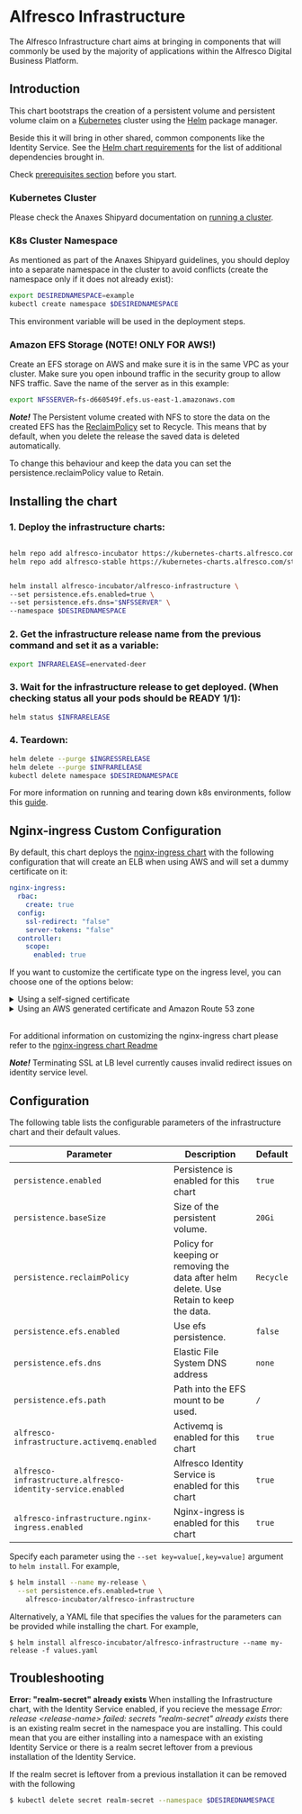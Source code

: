 # Alfresco Infrastructure

The Alfresco Infrastructure chart aims at bringing in components that will commonly be used by the majority of applications within the Alfresco Digital Business Platform.

## Introduction

This chart bootstraps the creation of a persistent volume and persistent volume claim on a [Kubernetes](https://kubernetes.io) cluster using the [Helm](https://helm.sh) package manager.

Beside this it will bring in other shared, common components like the Identity Service. See the [Helm chart requirements](helm/alfresco-infrastructure/requirements.yaml) for the list of additional dependencies brought in.

Check [prerequisites section](https://github.com/Alfresco/alfresco-dbp-deployment/blob/master/README-prerequisite.md) before you start.

### Kubernetes Cluster

Please check the Anaxes Shipyard documentation on [running a cluster](https://github.com/Alfresco/alfresco-anaxes-shipyard/blob/master/SECRETS.md).

### K8s Cluster Namespace

As mentioned as part of the Anaxes Shipyard guidelines, you should deploy into a separate namespace in the cluster to avoid conflicts (create the namespace only if it does not already exist):

```bash
export DESIREDNAMESPACE=example
kubectl create namespace $DESIREDNAMESPACE
```

This environment variable will be used in the deployment steps.

### Amazon EFS Storage (**NOTE! ONLY FOR AWS!**)

Create an EFS storage on AWS and make sure it is in the same VPC as your cluster. Make sure you open inbound traffic in the security group to allow NFS traffic. Save the name of the server as in this example:

```bash
export NFSSERVER=fs-d660549f.efs.us-east-1.amazonaws.com
```

***Note!***
The Persistent volume created with NFS to store the data on the created EFS has the [ReclaimPolicy](https://kubernetes.io/docs/concepts/storage/persistent-volumes/#reclaim-policy) set to Recycle.
This means that by default, when you delete the release the saved data is deleted automatically.

To change this behaviour and keep the data you can set the persistence.reclaimPolicy value to Retain.

## Installing the chart

### 1. Deploy the infrastructure charts:
```bash

helm repo add alfresco-incubator https://kubernetes-charts.alfresco.com/incubator
helm repo add alfresco-stable https://kubernetes-charts.alfresco.com/stable


helm install alfresco-incubator/alfresco-infrastructure \
--set persistence.efs.enabled=true \
--set persistence.efs.dns="$NFSSERVER" \
--namespace $DESIREDNAMESPACE
```

### 2. Get the infrastructure release name from the previous command and set it as a variable:
```bash
export INFRARELEASE=enervated-deer
```

### 3. Wait for the infrastructure release to get deployed. (When checking status all your pods should be READY 1/1):
```bash
helm status $INFRARELEASE
```

### 4. Teardown:

```bash
helm delete --purge $INGRESSRELEASE
helm delete --purge $INFRARELEASE
kubectl delete namespace $DESIREDNAMESPACE
```

For more information on running and tearing down k8s environments, follow this [guide](https://github.com/Alfresco/alfresco-anaxes-shipyard/blob/master/docs/running-a-cluster.md).

## Nginx-ingress Custom Configuration

By default, this chart deploys the [nginx-ingress chart](https://github.com/kubernetes/charts/tree/master/stable/nginx-ingress) with the following configuration that will create an ELB when using AWS and will set a dummy certificate on it:

```yaml
nginx-ingress:
  rbac:
    create: true
  config:
    ssl-redirect: "false"
    server-tokens: "false"
  controller:
    scope:
      enabled: true
```
If you want to customize the certificate type on the ingress level, you can choose one of the options below:

<details>
<summary>Using a self-signed certificate</summary>
<p>

If you want your own certificate set on the ELB created through AWS you should create a secret from your cert files

```bash
kubectl create secret tls certsecret --key /tmp/tls.key --cert /tmp/tls.crt \
  --namespace $DESIREDNAMESPACE
```

Then deploy the infrastructure chart with the following:

```bash
cat <<EOF > infravalues.yaml
#Persistence options
persistence:
  #Enables the creation of a persistent volume
  enabled: true
  efs:
    #Enables EFS ussage
    enabled: false
    #DNS address of EFS
    dns: fs-example.efs.us-east-1.amazonaws.com
    #Base path to use within the EFS that is mounted as a volume
    path: "/"
  #Size allocated to the volume in K8S
  baseSize: 20Gi

nginx-ingress:
  rbac:
    create: true
  controller:
    config:
      ssl-redirect: "false"
      server-tokens: "false"
    scope:
      enabled: true
    publishService:
      enabled: true
    extraArgs:
      default-ssl-certificate: $DESIREDNAMESPACE/certsecret
EOF

helm install alfresco-incubator/alfresco-infrastructure \
-f infravalues.yaml \
--namespace $DESIREDNAMESPACE
```

</p>
</details>

<details>
<summary>Using an AWS generated certificate and Amazon Route 53 zone</summary>
<p>

If you

* created the cluster in AWS using [kops](https://github.com/kubernetes/kops/)
* have a matching SSL/TLS certificate stored in [AWS Certificate Manager](https://aws.amazon.com/certificate-manager/)
* are using a zone in [Amazon Route 53](https://aws.amazon.com/route53/)

Kubernetes' [External DNS](https://github.com/kubernetes-incubator/external-dns)
can autogenerate a DNS entry for you (a CNAME of the generated ELB) and apply
the SSL/TLS certificate to the ELB.

_Note: External DNS is currenty in Alpha Version - June 2018_

_Note: AWS Certificate Manager ARNs are of the form `arn:aws:acm:REGION:ACCOUNT:certificate/xxxxxxxx-xxxx-xxxx-xxxx-xxxxxxxxxxxx`._

Set `DOMAIN` to the DNS Zone you used when [creating the cluster](https://github.com/kubernetes/kops/blob/master/docs/aws.md#scenario-1b-a-subdomain-under-a-domain-purchasedhosted-via-aws).

```bash
ELB_CNAME="${DESIREDNAMESPACE}.${DOMAIN}"
ELB_CERTIFICATE_ARN=$(aws acm list-certificates | \
  jq '.CertificateSummaryList[] | select (.DomainName == "'${DOMAIN}'") | .CertificateArn')

cat <<EOF > infravalues.yaml
#Persistence options
persistence:
  #Enables the creation of a persistent volume
  enabled: true
  efs:
    #Enables EFS ussage
    enabled: false
    #DNS address of EFS
    dns: fs-example.efs.us-east-1.amazonaws.com
    #Base path to use within the EFS that is mounted as a volume
    path: "/"
  #Size allocated to the volume in K8S
  baseSize: 20Gi

nginx-ingress:
  rbac:
    create: true
  controller:
    config:
      ssl-redirect: "false"
      server-tokens: "false"
    scope:
      enabled: true
    publishService:
      enabled: true
    service:
      targetPorts:
        http: http
        https: http
      annotations:
        external-dns.alpha.kubernetes.io/hostname: ${ELB_CNAME}
        service.beta.kubernetes.io/aws-load-balancer-backend-protocol: "http"
        service.beta.kubernetes.io/aws-load-balancer-connection-idle-timeout: '3600'
        service.beta.kubernetes.io/aws-load-balancer-ssl-cert: ${ELB_CERTIFICATE_ARN}
        service.beta.kubernetes.io/aws-load-balancer-ssl-ports: https
EOF

helm install alfresco-incubator/alfresco-infrastructure \
-f infravalues.yaml \
--namespace $DESIREDNAMESPACE
```

</p>
</details>
<br/>

For additional information on customizing the nginx-ingress chart please refer to the [nginx-ingress chart Readme](https://github.com/kubernetes/charts/tree/master/stable/nginx-ingress)

***Note!*** Terminating SSL at LB level currently causes invalid redirect issues on identity service level.

## Configuration
The following table lists the configurable parameters of the infrastructure chart and their default values.


| Parameter                                                   | Description                                          | Default                                             |
| --------------------------------------------------------    | --------------------------------------------------   | --------------------------------------------------- |
| `persistence.enabled`                                       | Persistence is enabled for this chart                | `true`                                              |
| `persistence.baseSize`                                      | Size of the persistent volume.                       | `20Gi`                                              |
| `persistence.reclaimPolicy`                                 | Policy for keeping or removing the data after helm delete. Use Retain to keep the data. | `Recycle`        |
| `persistence.efs.enabled`                                   | Use efs persistence.                                 | `false`                                             |
| `persistence.efs.dns`                                       | Elastic File System DNS address                      | `none`                                              |
| `persistence.efs.path`                                      | Path into the EFS mount to be used.                  | `/`                                                 |
| `alfresco-infrastructure.activemq.enabled`                  | Activemq is enabled for this chart                   | `true`                                              |
| `alfresco-infrastructure.alfresco-identity-service.enabled` | Alfresco Identity Service is enabled for this chart  | `true`                                              |
| `alfresco-infrastructure.nginx-ingress.enabled`             | Nginx-ingress is enabled for this chart              | `true`                                              |

Specify each parameter using the `--set key=value[,key=value]` argument to `helm install`. For example,

```bash
$ helm install --name my-release \
  --set persistence.efs.enabled=true \
    alfresco-incubator/alfresco-infrastructure
```

Alternatively, a YAML file that specifies the values for the parameters can be provided while installing the chart. For example,

```console
$ helm install alfresco-incubator/alfresco-infrastructure --name my-release -f values.yaml
```

## Troubleshooting

**Error: "realm-secret" already exists**
When installing the Infrastructure chart, with the Identity Service enabled, if you recieve the message *Error: release \<release-name\> failed: secrets "realm-secret" already exists* there is an existing realm secret in the namespace you are installing.  This could mean that you are either installing into a namespace with an existing Identity Service or there is a realm secret leftover from a previous installation of the Identity Service.

If the realm secret is leftover from a previous installation it can be removed with the following

```bash
$ kubectl delete secret realm-secret --namespace $DESIREDNAMESPACE
```
